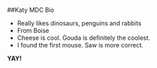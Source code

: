 ##Katy MDC Bio

- Really likes dinosaurs, penguins and rabbits
- From Boise
- Cheese is cool. Gouda is definitely the coolest.
- I found the first mouse. Saw is more correct.

**YAY!**

